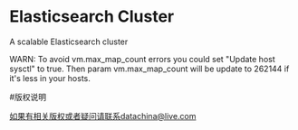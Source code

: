 # Elasticsearch Cluster

A scalable Elasticsearch cluster

WARN: To avoid vm.max_map_count errors you could set "Update host sysctl" to true. Then param vm.max_map_count will be update to 262144 if it's less in your hosts.

#版权说明

 如果有相关版权或者疑问请联系datachina@live.com